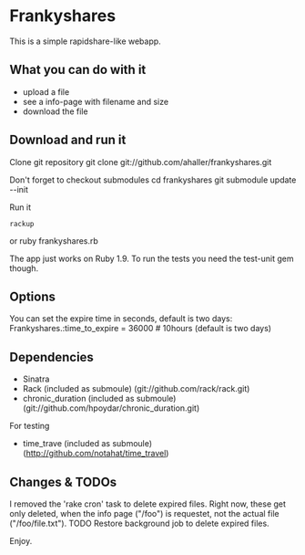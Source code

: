 Frankyshares
===============================================

This is a simple rapidshare-like webapp.

What you can do with it
-----------------------
* upload a file
* see a info-page with filename and size
* download the file


Download and run it
-------------------
Clone git repository
    git clone git://github.com/ahaller/frankyshares.git
    
Don't forget to checkout submodules
    cd frankyshares
    git submodule update --init
    
Run it

    rackup
or
    ruby frankyshares.rb

The app just works on Ruby 1.9. To run the tests you need the test-unit gem though.

Options
-------
You can set the expire time in seconds, default is two days:
    Frankyshares.:time_to_expire = 36000 # 10hours (default is two days)

Dependencies
------------
- Sinatra
- Rack (included as submoule) (git://github.com/rack/rack.git)
- chronic_duration (included as submoule) (git://github.com/hpoydar/chronic_duration.git)

For testing
- time_trave (included as submoule) (http://github.com/notahat/time_travel)

Changes & TODOs
---------------
I removed the 'rake cron' task to delete expired files. Right now, these get only deleted, when the info page ("/foo") is requestet, not the actual file ("/foo/file.txt").
TODO Restore background job to delete expired files.

Enjoy.
